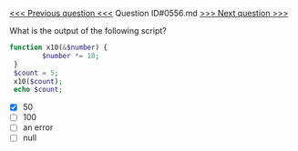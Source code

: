 [<<< Previous question <<<](0555.md)  Question ID#0556.md  [>>> Next question >>>](0557.md) 

What is the output of the following script?

```php
function x10(&$number) {
        $number *= 10;
 }    
 $count = 5;
 x10($count);
 echo $count;
```

- [x] 50
- [ ] 100
- [ ] an error
- [ ] null
